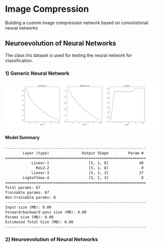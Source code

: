 # Image Compression
Building a custom image compression network based on convolutional neural networks
## Neuroevolution of Neural Networks
The class Iris dataset is used for testing the neural network for classification.
### 1) Generic Neural Network
![No Optimization](Images/No_opti.png)
#### Model Summary
```
----------------------------------------------------------------
        Layer (type)               Output Shape         Param #
================================================================
            Linear-1                  [5, 1, 8]              40
              ReLU-2                  [5, 1, 8]               0
            Linear-3                  [5, 1, 3]              27
        LogSoftmax-4                  [5, 1, 3]               0
================================================================
Total params: 67
Trainable params: 67
Non-trainable params: 0
----------------------------------------------------------------
Input size (MB): 0.00
Forward/backward pass size (MB): 0.00
Params size (MB): 0.00
Estimated Total Size (MB): 0.00
----------------------------------------------------------------
```


### 2) Neuroevolution of Neural Networks